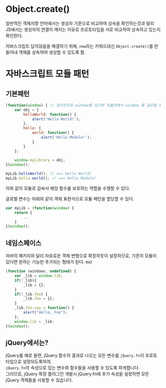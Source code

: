 # Object.create()

일반적인 객체지향 언어에서는 생성자 기준으로 비교하여 상속을 확인하는것과 달리<br/>
JS에서는 생성자의 연결이 깨지는 이유로 프로토타입을 서로 비교하여 상속하고 있는지 확인한다.

자바스크립트 답지않음을 해결하기 위해, `new`라는 키워드대신 `Object.create()`를 만들어내 객체를 상속하여 생성할 수 있도록 함.


# 자바스크립트 모듈 패턴

## 기본패턴
```javascript
(function(window) { // 함수인자로 window를 넘기면 모듈안에서 window 를 글로벌 변수로서 계속 사용할 수 있다.
    var obj = {
        helloWorld: function() {
            alert('Hello World!');
        },
        hello: {
            world: function() {
                alert('Hello Module!');
            }
        }
    };
    
    window.myLibrary = obj;
}(window));

myLib.helloWorld(); // === Hello World!
myLib.hello.world(); // === Hello Module!
```
이와 같이 모듈로 감싸서 해당 함수를 보호하는 역할을 수행할 수 있다.

글로벌 변수는 아래와 같이 객체 표현식으로 모듈 패턴을 할당할 수 있다.
```javascript
var myLib = (function(window) {
    return {
        ...
    }
}(window));
```

## 네임스페이스
자바의 패키지와 달리 자유로운 객체 변형으로 확장하듯이 설정하므로, 기존의 모듈이 있다면 원하는 기능만 추가되는 형태가 된다.
ex)
```javascript
(function (windows, undefined) {
    var _lib = window.lib;
    if(!_lib){
        _lib = {};
    }
    if(!_lib.foo) {
        _lib.foo = {};
    }
    _lib.foo.say = function() {
        alert("Hello, Foo");
    };
    window.lib = _lib;
}(window));
```

## jQuery에서는?

jQuery를 예로 들면, jQuery 함수의 결과로 나오는 모든 변수를 `jQuery.fn`이 프로토타입으로 설정되도록하여,<br/>
`jQuery.fn`의 속성으로 있는 변수와 함수들을 사용할 수 있도록 하게합니다.<br/>
그러므로, jQuery 확장 플러그인 개발시 jQuery.fn에 추가 속성을 설정하면 모든 jQuery 객체들을 사용할 수 있습니다.

